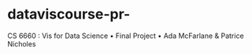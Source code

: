 # dataviscourse-pr-
CS 6660 : Vis for Data Science • Final Project • Ada McFarlane &amp; Patrice Nicholes
